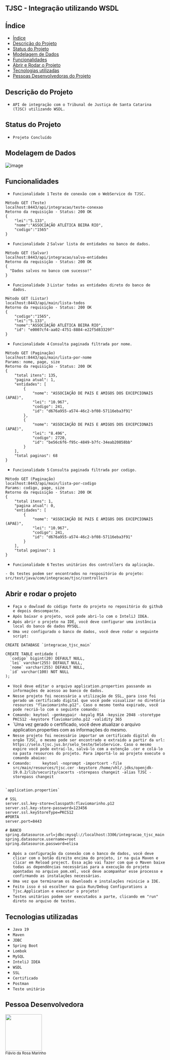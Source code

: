 ## TJSC - Integração utilizando WSDL

## Índice 

* [Índice](#índice)
* [Descrição do Projeto](#descrição-do-projeto)
* [Status do Projeto](#status-do-projeto)
* [Modelagem de Dados](#Modelagem-de-Dados)
* [Funcionalidades](#funcionalidades)
* [Abrir e Rodar o Projeto](#abrir-e-rodar-o-projeto)
* [Tecnologias utilizadas](#tecnologias-utilizadas)
* [Pessoas Desenvolvedoras do Projeto](#pessoa-desenvolvedora)

## Descrição do Projeto

- `API de integração com o Tribunal de Justiça de Santa Catarina (TJSC) utilizando WSDL.`

## Status do Projeto

- `Projeto Concluído`

## Modelagem de Dados

![image](https://user-images.githubusercontent.com/107947462/216439893-c1467483-eb98-4adb-9fbe-3f015b519ca9.png)


## Funcionalidades
- `Funcionalidade 1` `Teste de conexão com o WebService do TJSC.`


```
Método GET (Teste)
localhost:8443/api/integracao/teste-conexao
Retorno da requisição - Status: 200 OK
{
    "lei":"5.133",
    "nome":"ASSOCIAÇÃO ATLÉTICA BEIRA RIO",
    "codigo":"1565"
}

```

- `Funcionalidade 2` `Salvar lista de entidades no banco de dados.`

```
Método GET (Salvar)
localhost:8443/api/integracao/salva-entidades
Retorno da requisição - Status: 200 OK
{
  "Dados salvos no banco com sucesso!"
}

```

- `Funcionalidade 3` `Listar todas as entidades direto do banco de dados.`

```
Método GET (Listar)
localhost:8443/api/main/lista-todos
Retorno da requisição - Status: 200 OK
{
    "codigo":"1565",
    "lei":"5.133",
    "nome":"ASSOCIAÇÃO ATLÉTICA BEIRA RIO",
    "id": "e0007cf4-aa02-4751-8884-e22f5d83329f"
}
 ```
 
- `Funcionalidade 4` `Consulta paginada filtrada por nome.`

```
Método GET (Paginação)
localhost:8443/api/main/lista-por-nome
Params: nome, page, size
Retorno da requisição - Status: 200 OK
{
    "total itens": 135,
    "pagina atual": 1,
    "entidades": [
        {
            "nome": "ASSOCIAÇÃO DE PAIS E AMIGOS DOS EXCEPCIONAIS (APAE)",
            "lei": "10.967",
            "codigo": 241,
            "id": "d676a955-a574-46c2-bf08-57116eba3f91"
        },
        {
            "nome": "ASSOCIAÇÃO DE PAIS E AMIGOS DOS EXCEPCIONAIS (APAE)",
            "lei": "8.496",
            "codigo": 2720,
            "id": "be56c6f6-f95c-4849-b7fc-34eab20858bb"
        }
    ],
    "total paginas": 68
}
```

- `Funcionalidade 5` `Consulta paginada filtrada por codigo.`

```
Método GET (Paginação)
localhost:8443/api/main/lista-por-codigo
Params: codigo, page, size
Retorno da requisição - Status: 200 OK
{
    "total itens": 1,
    "pagina atual": 0,
    "entidades": [
        {
            "nome": "ASSOCIAÇÃO DE PAIS E AMIGOS DOS EXCEPCIONAIS (APAE)",
            "lei": "10.967",
            "codigo": 241,
            "id": "d676a955-a574-46c2-bf08-57116eba3f91"
        }
    ],
    "total paginas": 1
}
```

- `Funcionalidade 6` `Testes unitários dos controllers da aplicação.`

```
- Os testes podem ser encontrados no respositório do projeto: src/test/java/com/integracao/tjsc/controllers

```


## Abrir e rodar o projeto

- `Faça o dowload do código fonte do projeto no repositório do github e depois descompacte.`
- `Após baixar o projeto, você pode abri-lo com o InteliJ IDEA.`
- `Após abrir o projeto na IDE, você deve configurar uma instância local do banco de dados MYSQL.`
- `Uma vez configurado o banco de dados, você deve rodar o seguinte script:`

```
CREATE DATABASE `integracao_tjsc_main`

CREATE TABLE entidade (
  `codigo` bigint(20) DEFAULT NULL,
  `lei` varchar(255) DEFAULT NULL,
  `nome` varchar(255) DEFAULT NULL,
  `id` varchar(100) NOT NULL
);

```
- `Você deve editar o arquivo application.properties passando as informações de acesso ao banco de dados.`
- `Nesse projeto foi necessário a utilização de SSL, para isso foi gerado um certificado digital que você pode visualizar no diretório resources "flaviomarinho.p12". Caso o mesmo tenha expirado, você pode recriá-lo com o seguinte comando:`
- `Comando: keytool -genkeypair -keyalg RSA -keysize 2048 -storetype PKCS12 -keystore flaviomarinho.p12 -validity 365`
- `Uma vez gerado o certificado, você deve atualizar o arquivo application.properties com as informações do mesmo.
- `Nesse projeto foi necessário importar um certificado digital do orgão TJSC, o mesmo pode ser encontrado e extraido a partir da url: https://selo.tjsc.jus.br/selo_teste/SeloService. Caso o mesmo expire você pode extraí-lo, salvá-lo com a extenção .cer e colá-lo na pasta resources do projeto. Para importá-lo ao projeto execute o comando abaixo:`
- `Comando:     keytool -noprompt -importcert -file src/main/resources/tjsc.cer -keystore /home/vhl/.jdks/openjdk-19.0.2/lib/security/cacerts -storepass changeit -alias TJSC -storepass changeit`

 
```

`application.properties`

# SSL
server.ssl.key-store=classpath:flaviomarinho.p12
server.ssl.key-store-password=123456
server.ssl.keyStoreType=PKCS12
#PORTA
server.port=8443

# BANCO
spring.datasource.url=jdbc:mysql://localhost:3306/integracao_tjsc_main
spring.datasource.username=root
spring.datasource.password=elisa

```

- `Após a configuração da conexão com o banco de dados, você deve clicar com o botão direito encima do projeto, ir na guia Maven e clicar em Reload project. Essa ação vai fazer com que o Maven baixe todas as dependências necessárias para a execução do projeto apontadas no arquivo pom.xml, você deve acompanhar esse processo e confirmando as instalações necessárias.`
- `Uma vez que terminaram os downloads e instalações reinicie a IDE.`
- `Feito isso é só escolher na guia Run/Debug Configurations a Tjsc.Application e executar o projeto!`
- `Testes unitários podem ser executados a parte, clicando em "run" direto no arquivo de testes.`

## Tecnologias utilizadas
- `Java 19`
- `Maven`
- `JDBC`
- `Spring Boot`
- `Lombok`
- `MySQL`
- `InteliJ IDEA`
- `WSDL`
- `SSL`
- `Certificado`
- `Postman`
- `Teste unitário`


## Pessoa Desenvolvedora
<img src="https://avatars.githubusercontent.com/u/107947462?s=400&u=a6d810255c8159011072b3cf5556fab573041443&v=4" width=115><br><sub>Flávio da Rosa Marinho</sub>
